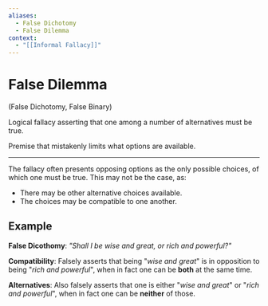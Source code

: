 ```yaml
---
aliases:
  - False Dichotomy
  - False Dilemma
context:
  - "[[Informal Fallacy]]"
---
```


# False Dilemma

(False Dichotomy, False Binary)

Logical fallacy asserting that one among a number of alternatives must be true.

Premise that mistakenly limits what options are available.

---

The fallacy often presents opposing options as the only possible choices, of which one must be true.
This may not be the case, as:

- There may be other alternative choices available.
- The choices may be compatible to one another.

## Example

**False Dicothomy**: _"Shall I be wise and great, or rich and powerful?"_

**Compatibility**: Falsely asserts that being "_wise and great_" is in opposition to being "_rich and powerful_", when in fact one can be **both** at the same time.

**Alternatives**: Also falsely asserts that one is either "_wise and great_" or "_rich and powerful_", when in fact one can be **neither** of those.
